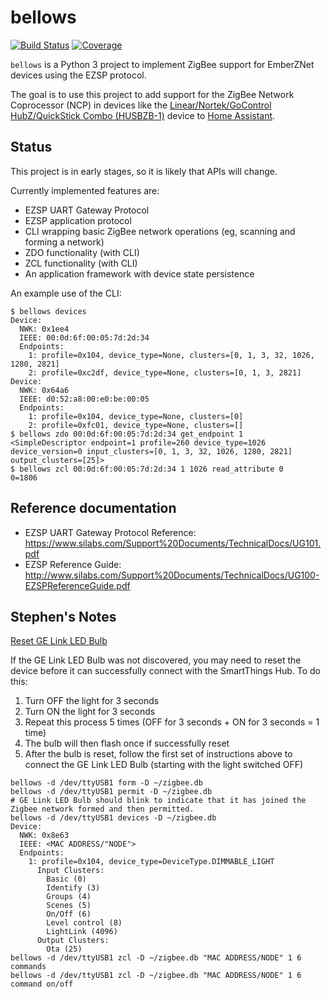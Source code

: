 # bellows

[![Build Status](https://travis-ci.org/rcloran/bellows.svg?branch=master)](https://travis-ci.org/rcloran/bellows)
[![Coverage](https://coveralls.io/repos/github/rcloran/bellows/badge.svg?branch=master)](https://coveralls.io/github/rcloran/bellows?branch=master)

`bellows` is a Python 3 project to implement ZigBee support for EmberZNet
devices using the EZSP protocol.

The goal is to use this project to add support for the ZigBee Network
Coprocessor (NCP) in devices like the [Linear/Nortek/GoControl HubZ/QuickStick
Combo (HUSBZB-1)][HubZ] device to [Home Assistant][hass].

[Hubz]: http://www.gocontrol.com/detail.php?productId=6
[hass]: https://home-assistant.io/

## Status

This project is in early stages, so it is likely that APIs will change.

Currently implemented features are:

 * EZSP UART Gateway Protocol
 * EZSP application protocol
 * CLI wrapping basic ZigBee network operations (eg, scanning and forming a
   network)
 * ZDO functionality (with CLI)
 * ZCL functionality (with CLI)
 * An application framework with device state persistence

An example use of the CLI:

```
$ bellows devices
Device:
  NWK: 0x1ee4
  IEEE: 00:0d:6f:00:05:7d:2d:34
  Endpoints:
    1: profile=0x104, device_type=None, clusters=[0, 1, 3, 32, 1026, 1280, 2821]
    2: profile=0xc2df, device_type=None, clusters=[0, 1, 3, 2821]
Device:
  NWK: 0x64a6
  IEEE: d0:52:a8:00:e0:be:00:05
  Endpoints:
    1: profile=0x104, device_type=None, clusters=[0]
    2: profile=0xfc01, device_type=None, clusters=[]
$ bellows zdo 00:0d:6f:00:05:7d:2d:34 get_endpoint 1
<SimpleDescriptor endpoint=1 profile=260 device_type=1026 device_version=0 input_clusters=[0, 1, 3, 32, 1026, 1280, 2821] output_clusters=[25]>
$ bellows zcl 00:0d:6f:00:05:7d:2d:34 1 1026 read_attribute 0
0=1806
```

## Reference documentation

 * EZSP UART Gateway Protocol Reference:
   https://www.silabs.com/Support%20Documents/TechnicalDocs/UG101.pdf
 * EZSP Reference Guide:
   http://www.silabs.com/Support%20Documents/TechnicalDocs/UG100-EZSPReferenceGuide.pdf

## Stephen's Notes

[Reset GE Link LED Bulb](https://support.smartthings.com/hc/en-us/articles/204833550-GE-Link-LED-Bulb)

If the GE Link LED Bulb was not discovered, you may need to reset the device before it can successfully connect with the SmartThings Hub. To do this:

1. Turn OFF the light for 3 seconds
2. Turn ON the light for 3 seconds
3. Repeat this process 5 times (OFF for 3 seconds + ON for 3 seconds = 1 time)
4. The bulb will then flash once if successfully reset
5. After the bulb is reset, follow the first set of instructions above to connect the GE Link LED Bulb (starting with the light switched OFF)

```
bellows -d /dev/ttyUSB1 form -D ~/zigbee.db
bellows -d /dev/ttyUSB1 permit -D ~/zigbee.db
# GE Link LED Bulb should blink to indicate that it has joined the Zigbee network formed and then permitted.
bellows -d /dev/ttyUSB1 devices -D ~/zigbee.db
Device:
  NWK: 0x8e63
  IEEE: <MAC ADDRESS/"NODE">
  Endpoints:
    1: profile=0x104, device_type=DeviceType.DIMMABLE_LIGHT
      Input Clusters:
        Basic (0)
        Identify (3)
        Groups (4)
        Scenes (5)
        On/Off (6)
        Level control (8)
        LightLink (4096)
      Output Clusters:
        Ota (25)
bellows -d /dev/ttyUSB1 zcl -D ~/zigbee.db "MAC ADDRESS/NODE" 1 6 commands
bellows -d /dev/ttyUSB1 zcl -D ~/zigbee.db "MAC ADDRESS/NODE" 1 6 command on/off
```
